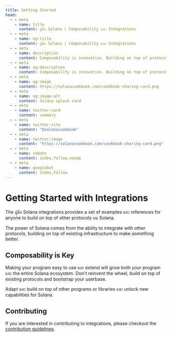 ```yaml
---
title: Getting Started
head:
  - - meta
    - name: title
      content: คู่มือ Solana | Composability และ Integrations
  - - meta
    - name: og:title
      content: คู่มือ Solana | Composability และ Integrations
  - - meta
    - name: description
      content: Composability is innovation. Building on top of protocols บน Solana unlocks new capabilities และ possibilities.
  - - meta
    - name: og:description
      content: Composability is innovation. Building on top of protocols บน Solana unlocks new capabilities และ possibilities.
  - - meta
    - name: og:image
      content: https://solanacookbook.com/cookbook-sharing-card.png
  - - meta
    - name: og:image:alt
      content: Solana splash card
  - - meta
    - name: twitter:card
      content: summary
  - - meta
    - name: twitter:site
      content: "@solanacookbook"
  - - meta
    - name: twitter:image
      content: "https://solanacookbook.com/cookbook-sharing-card.png"
  - - meta
    - name: robots
      content: index,follow,noodp
  - - meta
    - name: googlebot
      content: index,follow
---
```


# Getting Started with Integrations

The คู่มือ Solana integrations provides a set of examples และ references for anyone
to build on top of other protocols บน Solana. 

The power of Solana comes from the ability to integrate with other protocols,
building on top of existing infrastructure to make something better.

## Composability is Key

Making your program easy to use และ extend will grow both your program และ the
entire Solana ecosystem. Don't reinvent the wheel, build on top of existing protocols
and bootstrap your userbase.

Adapt และ build on top of other programs or libraries และ unlock new capabilities for Solana.

## Contributing

If you are interested in contributing to integrations, please checkout the [contribution
guidelines](https://github.com/solana-developers/solana-cookbook/blob/master/CONTRIBUTING.md).
